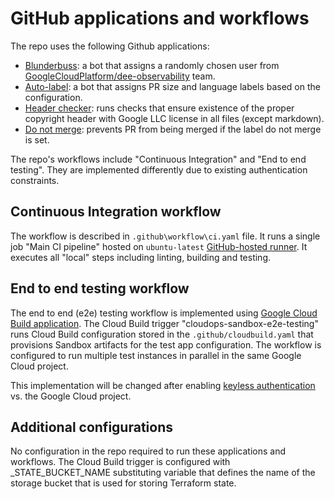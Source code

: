 # GitHub applications and workflows

The repo uses the following Github applications:

* [Blunderbuss][blunderbuss]: a bot that assigns a randomly chosen user from
  [GoogleCloudPlatform/dee-observability][dee-obs-team] team.
* [Auto-label][auto-label]: a bot that assigns PR size and language labels
  based on the configuration.
* [Header checker][hdr-chk-lint]: runs checks that ensure existence of the
  proper copyright header with Google LLC license in all files (except
  markdown).
* [Do not merge][dont-merge]: prevents PR from being merged if the label
  <span style="background-color:red,color:white">do not merge</span> is set.

The repo's workflows include "Continuous Integration" and "End to end testing".
They are implemented differently due to existing authentication constraints.

## Continuous Integration workflow

The workflow is described in `.github\workflow\ci.yaml` file.
It runs a single job "Main CI pipeline" hosted on `ubuntu-latest`
[GitHub-hosted runner][github-runners].
It executes all "local" steps including linting, building and testing.

## End to end testing workflow

The end to end (e2e) testing workflow is implemented using
[Google Cloud Build application][gcb-app]. The Cloud Build trigger
"cloudops-sandbox-e2e-testing" runs Cloud Build configuration stored in the
`.github/cloudbuild.yaml` that provisions Sandbox artifacts for the test app
configuration. The workflow is configured to run multiple test instances in
parallel in the same Google Cloud project.

This implementation will be changed after enabling
[keyless authentication][no-key] vs. the Google Cloud project.

## Additional configurations

No configuration in the repo required to run these applications and workflows.
The Cloud Build trigger is configured with _STATE_BUCKET_NAME substituting
variable that defines the name of the storage bucket that is used for storing
Terraform state.

[blunderbuss]: https://github.com/googleapis/repo-automation-bots/tree/main/packages/blunderbuss
[dee-obs-team]: https://github.com/orgs/GoogleCloudPlatform/teams/dee-observability
[auto-label]: https://github.com/googleapis/repo-automation-bots/tree/main/packages/auto-label
[hdr-chk-lint]: https://github.com/googleapis/repo-automation-bots/tree/main/packages/header-checker-lint
[github-runners]: https://docs.github.com/en/actions/using-github-hosted-runners/about-github-hosted-runners
[gcb-app]: https://github.com/apps/google-cloud-build
[no-key]: https://cloud.google.com/blog/products/identity-security/enabling-keyless-authentication-from-github-actions
[dont-merge]: https://github.com/apps/do-not-merge-gcf